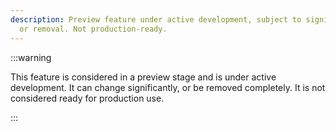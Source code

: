 ```yaml
---
description: Preview feature under active development, subject to significant changes
  or removal. Not production-ready.
---
```

:::warning

This feature is considered in a preview stage and is under active development. It can change significantly, or be removed completely. It is not considered ready for production use.

:::
